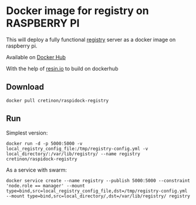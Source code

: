 # Docker image for registry on RASPBERRY PI

This will deploy a fully functional [registry](https://docs.docker.com/registry/) server as a docker image on raspberry pi.

Available on [Docker Hub](https://hub.docker.com/r/cretinon/raspidock-registry/)

With the help of [resin.io](https://resin.io/blog/building-arm-containers-on-any-x86-machine-even-dockerhub/) to build on dockerhub 

## Download

    docker pull cretinon/raspidock-registry
	
## Run

Simplest version:

    docker run -d -p 5000:5000 -v local_registry_config_file:/tmp/registry-config.yml -v local_directory/:/var/lib/registry/ --name registry cretinon/raspidock-registry

As a service with swarm:

    docker service create --name registry --publish 5000:5000 --constraint 'node.role == manager' --mount type=bind,src=local_registry_config_file,dst=/tmp/registry-config.yml --mount type=bind,src=local_directory/,dst=/var/lib/registry/ registry
